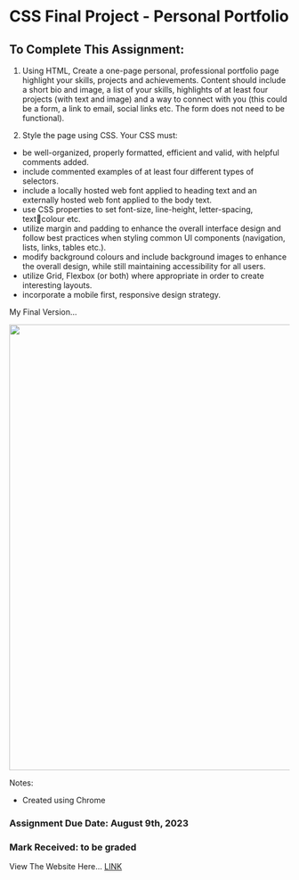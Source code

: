 # CSS Final Project - Personal Portfolio
 
## To Complete This Assignment: 

1. Using HTML, Create a one-page personal, professional portfolio page highlight your skills, projects and achievements. Content should include a short bio and image, a list of your skills, highlights of at least four projects (with text and image) and a way to connect with you (this could be a form, a link to email, social links etc. The form does not need to be functional).

2. Style the page using CSS. Your CSS must:
- be well-organized, properly formatted, efficient and valid, with helpful comments added.
- include commented examples of at least four different types of selectors.
- include a locally hosted web font applied to heading text and an externally hosted web font applied to the body text.
- use CSS properties to set font-size, line-height, letter-spacing, textcolour etc.
- utilize margin and padding to enhance the overall interface design and follow best practices when styling common UI components (navigation, lists, links, tables etc.).
- modify background colours and include background images to enhance the overall design, while still maintaining accessibility for all users.
- utilize Grid, Flexbox (or both) where appropriate in order to create interesting layouts.
- incorporate a mobile first, responsive design strategy.

My Final Version...

<p align="center">
<img width="800" src="https://github.com/MatthewAntonis/CSS_Project/assets/122380719/bf53f0f6-90d9-427c-93f7-1e11d7a32cc2">
</p>

Notes: 
- Created using Chrome

### Assignment Due Date: August 9th, 2023
### Mark Received: to be graded

View The Website Here... [LINK](https://matthewantonis.github.io/CSS_Challenge4/)
